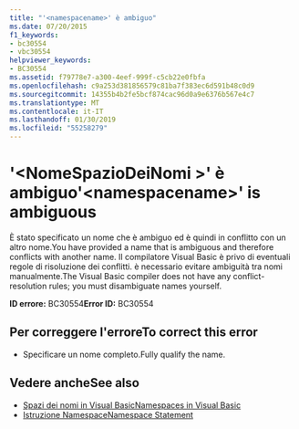 ```yaml
---
title: "'<namespacename>' è ambiguo"
ms.date: 07/20/2015
f1_keywords:
- bc30554
- vbc30554
helpviewer_keywords:
- BC30554
ms.assetid: f79778e7-a300-4eef-999f-c5cb22e0fbfa
ms.openlocfilehash: c9a253d381856579c81ba7f383ec6d591b48c0d9
ms.sourcegitcommit: 14355b4b2fe5bcf874cac96d0a9e6376b567e4c7
ms.translationtype: MT
ms.contentlocale: it-IT
ms.lasthandoff: 01/30/2019
ms.locfileid: "55258279"
---
```

# <a name="namespacename-is-ambiguous"></a><span data-ttu-id="2dca3-102">'\<NomeSpazioDeiNomi >' è ambiguo</span><span class="sxs-lookup"><span data-stu-id="2dca3-102">'\<namespacename>' is ambiguous</span></span>
<span data-ttu-id="2dca3-103">È stato specificato un nome che è ambiguo ed è quindi in conflitto con un altro nome.</span><span class="sxs-lookup"><span data-stu-id="2dca3-103">You have provided a name that is ambiguous and therefore conflicts with another name.</span></span> <span data-ttu-id="2dca3-104">Il compilatore Visual Basic è privo di eventuali regole di risoluzione dei conflitti. è necessario evitare ambiguità tra nomi manualmente.</span><span class="sxs-lookup"><span data-stu-id="2dca3-104">The Visual Basic compiler does not have any conflict-resolution rules; you must disambiguate names yourself.</span></span>  
  
 <span data-ttu-id="2dca3-105">**ID errore:** BC30554</span><span class="sxs-lookup"><span data-stu-id="2dca3-105">**Error ID:** BC30554</span></span>  
  
## <a name="to-correct-this-error"></a><span data-ttu-id="2dca3-106">Per correggere l'errore</span><span class="sxs-lookup"><span data-stu-id="2dca3-106">To correct this error</span></span>  
  
-   <span data-ttu-id="2dca3-107">Specificare un nome completo.</span><span class="sxs-lookup"><span data-stu-id="2dca3-107">Fully qualify the name.</span></span>  
  
## <a name="see-also"></a><span data-ttu-id="2dca3-108">Vedere anche</span><span class="sxs-lookup"><span data-stu-id="2dca3-108">See also</span></span>
- [<span data-ttu-id="2dca3-109">Spazi dei nomi in Visual Basic</span><span class="sxs-lookup"><span data-stu-id="2dca3-109">Namespaces in Visual Basic</span></span>](../../visual-basic/programming-guide/program-structure/namespaces.md)
- [<span data-ttu-id="2dca3-110">Istruzione Namespace</span><span class="sxs-lookup"><span data-stu-id="2dca3-110">Namespace Statement</span></span>](../../visual-basic/language-reference/statements/namespace-statement.md)

